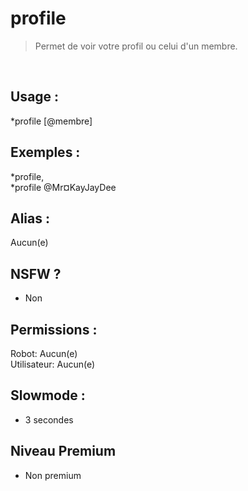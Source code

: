 # profile

> Permet de voir votre profil ou celui d'un membre.

<br>

## Usage :

*profile [@membre]

## Exemples :

*profile,
<br>*profile @Mr¤KayJayDee

## Alias :

Aucun(e)

## NSFW ?

- Non

## Permissions :

Robot: Aucun(e)
<br>
Utilisateur: Aucun(e)

## Slowmode :

- 3 secondes

## Niveau Premium

- Non premium